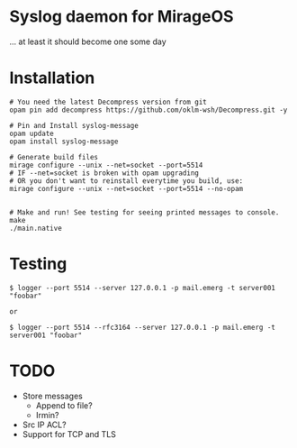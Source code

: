 # Syslog daemon for MirageOS

... at least it should become one some day

# Installation
	# You need the latest Decompress version from git
	opam pin add decompress https://github.com/oklm-wsh/Decompress.git -y
	
	# Pin and Install syslog-message
	opam update
	opam install syslog-message
	
	# Generate build files
	mirage configure --unix --net=socket --port=5514
	# IF --net=socket is broken with opam upgrading
	# OR you don't want to reinstall everytime you build, use:
	mirage configure --unix --net=socket --port=5514 --no-opam

	
	# Make and run! See testing for seeing printed messages to console.
	make
	./main.native

# Testing

	$ logger --port 5514 --server 127.0.0.1 -p mail.emerg -t server001 "foobar"

	or

	$ logger --port 5514 --rfc3164 --server 127.0.0.1 -p mail.emerg -t server001 "foobar"

# TODO

* Store messages
  - Append to file?
  - Irmin?
* Src IP ACL?
* Support for TCP and TLS
